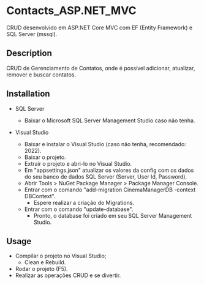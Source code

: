 # Contacts_ASP.NET_MVC
CRUD desenvolvido em ASP.NET Core MVC com EF (Entity Framework) e SQL Server (mssql).

## Description
CRUD de Gerenciamento de Contatos, onde é possível adicionar, atualizar, remover e buscar contatos.

## Installation
- SQL Server
	- Baixar o Microsoft SQL Server Management Studio caso não tenha.

- Visual Studio
	- Baixar e instalar o Visual Studio (caso não tenha, recomendado: 2022).
	- Baixar o projeto.
	- Extrair o projeto e abri-lo no Visual Studio.
	- Em "appsettings.json" atualizar os valores da config com os dados do seu banco de dados SQL Server (Server, User Id, Password).
	- Abrir Tools > NuGet Package Manager > Package Manager Console.
	- Entrar com o comando "add-migration CinemaManagerDB -context DBContext".
		- Espere realizar a criação do Migrations.
	- Entrar com o comando "update-database".
		- Pronto, o database foi criado em seu SQL Server Management Studio.

## Usage
- Compilar o projeto no Visual Studio;
	- Clean e Rebuild.
- Rodar o projeto (F5).
- Realizar as operações CRUD e se divertir.
